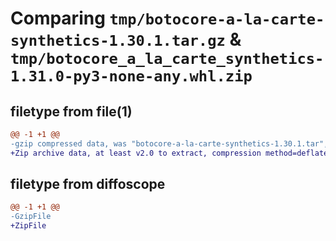 # Comparing `tmp/botocore-a-la-carte-synthetics-1.30.1.tar.gz` & `tmp/botocore_a_la_carte_synthetics-1.31.0-py3-none-any.whl.zip`

## filetype from file(1)

```diff
@@ -1 +1 @@
-gzip compressed data, was "botocore-a-la-carte-synthetics-1.30.1.tar", last modified: Thu Jul  6 01:45:29 2023, max compression
+Zip archive data, at least v2.0 to extract, compression method=deflate
```

## filetype from diffoscope

```diff
@@ -1 +1 @@
-GzipFile
+ZipFile
```

